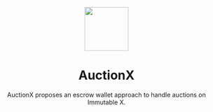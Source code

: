 <p align="center">
    <img width="100" src="https://user-images.githubusercontent.com/1866496/173375782-cf5bcb4e-8e7d-4e0f-984f-fef5202362a0.png"/>
</p>

<h1 align="center">AuctionX</h1>

<p align="center">AuctionX proposes an escrow wallet approach to handle auctions on Immutable X.</p>
